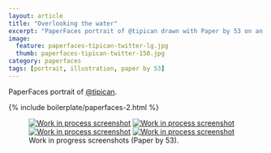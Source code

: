 ```yaml
---
layout: article
title: "Overlooking the water"
excerpt: "PaperFaces portrait of @tipican drawn with Paper by 53 on an iPad."
image: 
  feature: paperfaces-tipican-twitter-lg.jpg
  thumb: paperfaces-tipican-twitter-150.jpg
category: paperfaces
tags: [portrait, illustration, paper by 53]
---
```


PaperFaces portrait of [@tipican](http://twitter.com/tipican).

{% include boilerplate/paperfaces-2.html %}

<figure class="half">
	<a href="{{ site.url }}/images/paperfaces-tipican-process-1-lg.jpg"><img src="{{ site.url }}/images/paperfaces-tipican-process-1-600.jpg" alt="Work in process screenshot"></a>
	<a href="{{ site.url }}/images/paperfaces-tipican-process-2-lg.jpg"><img src="{{ site.url }}/images/paperfaces-tipican-process-2-600.jpg" alt="Work in process screenshot"></a>
	<a href="{{ site.url }}/images/paperfaces-tipican-process-3-lg.jpg"><img src="{{ site.url }}/images/paperfaces-tipican-process-3-600.jpg" alt="Work in process screenshot"></a>
	<a href="{{ site.url }}/images/paperfaces-tipican-process-4-lg.jpg"><img src="{{ site.url }}/images/paperfaces-tipican-process-4-600.jpg" alt="Work in process screenshot"></a>
	<figcaption>Work in progress screenshots (Paper by 53).</figcaption>
</figure>
